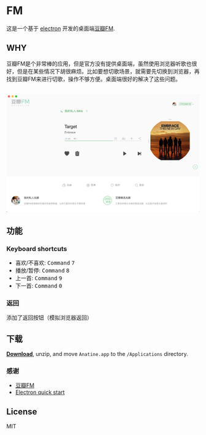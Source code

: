 
# FM 



这是一个基于 [electron](https://github.com/electron/electron) 开发的桌面端[豆瓣FM](https://douban.fm).

## WHY

豆瓣FM是个非常棒的应用，但是官方没有提供桌面端，虽然使用浏览器听歌也很好，但是在某些情况下胡很麻烦。比如要想切歌场景，就需要先切换到浏览器，再找到豆瓣FM来进行切歌，操作不够方便。桌面端很好的解决了这些问题。


<br>
<div align="center">
	<a href="https://github.com/jjvvv/doubanfm/releases/latest" align="center">
		<img src="media/doubanfm.png" width="617">
	</a>
</div>


## 功能

### Keyboard shortcuts

- 喜欢/不喜欢: <kbd>Command</kbd> <kbd>7</kbd>
- 播放/暂停: <kbd>Command</kbd> <kbd>8</kbd>
- 上一首: <kbd>Command</kbd> <kbd>9</kbd>
- 下一首: <kbd>Command</kbd> <kbd>0</kbd>

### 返回
添加了返回按钮（模拟浏览器返回）



## 下载

[**Download**](https://github.com/jjvvv/doubanfm/releases/latest), unzip, and move `Anatine.app` to the `/Applications` directory.


### 感谢

- [豆瓣FM](https://douban.fm)
- [Electron quick start](https://github.com/electron/electron-quick-start)


## License

MIT